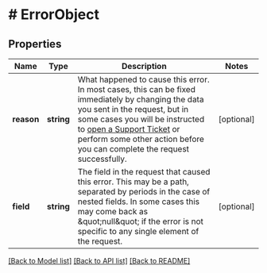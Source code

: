 # # ErrorObject

## Properties

Name | Type | Description | Notes
------------ | ------------- | ------------- | -------------
**reason** | **string** | What happened to cause this error. In most cases, this can be fixed immediately by changing the data you sent in the request, but in some cases you will be instructed to [open a Support Ticket](/docs/api/support/#support-ticket-open) or perform some other action before you can complete the request successfully. | [optional]
**field** | **string** | The field in the request that caused this error. This may be a path, separated by periods in the case of nested fields. In some cases this may come back as \&quot;null\&quot; if the error is not specific to any single element of the request. | [optional]

[[Back to Model list]](../../README.md#models) [[Back to API list]](../../README.md#endpoints) [[Back to README]](../../README.md)
